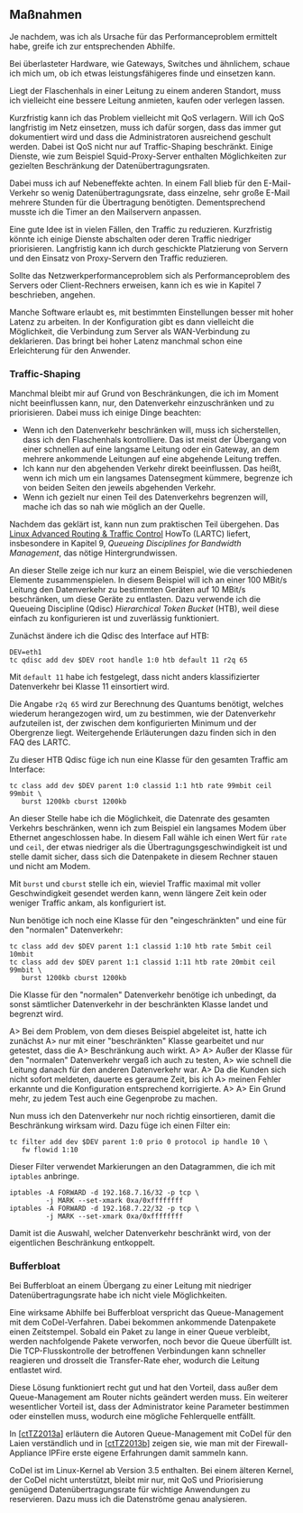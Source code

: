 
## Maßnahmen

Je nachdem, was ich als Ursache für das Performanceproblem ermittelt habe,
greife ich zur entsprechenden Abhilfe.

Bei überlasteter Hardware, wie Gateways, Switches und ähnlichem, schaue
ich mich um, ob ich etwas leistungsfähigeres finde und einsetzen kann.

Liegt der Flaschenhals in einer Leitung zu einem anderen Standort, muss ich
vielleicht eine bessere Leitung anmieten, kaufen oder verlegen lassen.

Kurzfristig kann ich das Problem vielleicht mit QoS verlagern.
Will ich QoS langfristig im Netz einsetzen, muss ich dafür sorgen, dass das
immer gut dokumentiert wird und dass die Administratoren ausreichend
geschult werden.
Dabei ist QoS nicht nur auf Traffic-Shaping beschränkt.
Einige Dienste, wie zum Beispiel Squid-Proxy-Server enthalten Möglichkeiten
zur gezielten Beschränkung der Datenübertragungsraten.

Dabei muss ich auf Nebeneffekte achten.
In einem Fall blieb für den E-Mail-Verkehr so wenig Datenübertragungsrate,
dass einzelne, sehr große E-Mail mehrere Stunden für die Übertragung benötigten.
Dementsprechend musste ich die Timer an den Mailservern anpassen.

Eine gute Idee ist in vielen Fällen, den Traffic zu reduzieren.
Kurzfristig könnte ich einige Dienste abschalten oder deren Traffic niedriger
priorisieren.
Langfristig kann ich durch geschickte Platzierung von Servern und den Einsatz
von Proxy-Servern den Traffic reduzieren.

Sollte das Netzwerkperformanceproblem sich als Performanceproblem des Servers
oder Client-Rechners erweisen, kann ich es wie in Kapitel 7 beschrieben,
angehen.

Manche Software erlaubt es, mit bestimmten Einstellungen besser mit hoher
Latenz zu arbeiten.
In der Konfiguration gibt es dann vielleicht die Möglichkeit, die Verbindung zum
Server als WAN-Verbindung zu deklarieren.
Das bringt bei hoher Latenz manchmal schon eine Erleichterung für den
Anwender.

### Traffic-Shaping

Manchmal bleibt mir auf Grund von Beschränkungen, die ich im Moment nicht
beeinflussen kann, nur, den Datenverkehr einzuschränken und zu priorisieren.
Dabei muss ich einige Dinge beachten:

*   Wenn ich den Datenverkehr beschränken will, muss ich sicherstellen, dass
    ich den Flaschenhals kontrolliere.
    Das ist meist der Übergang von einer schnellen auf eine langsame Leitung
    oder ein Gateway, an dem mehrere ankommende Leitungen auf eine abgehende
    Leitung treffen.
*   Ich kann nur den abgehenden Verkehr direkt beeinflussen.
    Das heißt, wenn ich mich um ein langsames Datensegment kümmere, begrenze
    ich von beiden Seiten den jeweils abgehenden Verkehr.
*   Wenn ich gezielt nur einen Teil des Datenverkehrs begrenzen will, mache
    ich das so nah wie möglich an der Quelle.

Nachdem das geklärt ist, kann nun zum praktischen Teil übergehen.
Das [Linux Advanced Routing & Traffic Control](http://lartc.org/) HowTo
(LARTC) liefert, insbesondere in Kapitel 9, *Queueing Disciplines for
Bandwidth Management*, das nötige Hintergrundwissen.

An dieser Stelle zeige ich nur kurz an einem Beispiel, wie die verschiedenen
Elemente zusammenspielen.
In diesem Beispiel will ich an einer 100 MBit/s Leitung den Datenverkehr zu
bestimmten Geräten auf 10 MBit/s beschränken, um diese Geräte zu entlasten.
Dazu verwende ich die Queueing Discipline (Qdisc) *Hierarchical Token Bucket*
(HTB), weil diese einfach zu konfigurieren ist und zuverlässig funktioniert.

Zunächst ändere ich die Qdisc des Interface auf HTB:

    DEV=eth1
    tc qdisc add dev $DEV root handle 1:0 htb default 11 r2q 65

Mit `default 11` habe ich festgelegt, dass nicht anders klassifizierter
Datenverkehr bei Klasse 11 einsortiert wird.

Die Angabe `r2q 65` wird zur Berechnung des Quantums benötigt, welches
wiederum herangezogen wird, um zu bestimmen, wie der Datenverkehr aufzuteilen
ist, der zwischen dem konfigurierten Minimum und der Obergrenze liegt.
Weitergehende Erläuterungen dazu finden sich in den FAQ des LARTC.

Zu dieser HTB Qdisc füge ich nun eine Klasse für den gesamten Traffic am
Interface:

    tc class add dev $DEV parent 1:0 classid 1:1 htb rate 99mbit ceil 99mbit \
       burst 1200kb cburst 1200kb

An dieser Stelle habe ich die Möglichkeit, die Datenrate des gesamten Verkehrs
beschränken, wenn ich zum Beispiel ein langsames Modem über Ethernet
angeschlossen habe.
In diesem Fall wähle ich einen Wert für `rate` und `ceil`, der etwas niedriger
als die Übertragungsgeschwindigkeit ist und stelle damit sicher, dass sich die
Datenpakete in diesem Rechner stauen und nicht am Modem.

Mit `burst` und `cburst` stelle ich ein, wieviel Traffic maximal mit voller
Geschwindigkeit gesendet werden kann, wenn längere Zeit kein oder weniger
Traffic ankam, als konfiguriert ist.

Nun benötige ich noch eine Klasse für den "eingeschränkten" und eine für den
"normalen" Datenverkehr:

    tc class add dev $DEV parent 1:1 classid 1:10 htb rate 5mbit ceil 10mbit
    tc class add dev $DEV parent 1:1 classid 1:11 htb rate 20mbit ceil 99mbit \
       burst 1200kb cburst 1200kb

Die Klasse für den "normalen" Datenverkehr benötige ich unbedingt, da sonst
sämtlicher Datenverkehr in der beschränkten Klasse landet und begrenzt wird.

A> Bei dem Problem, von dem dieses Beispiel abgeleitet ist, hatte ich zunächst
A> nur mit einer "beschränkten" Klasse gearbeitet und nur getestet, dass die
A> Beschränkung auch wirkt.
A> 
A> Außer der Klasse für den "normalen" Datenverkehr vergaß ich auch zu testen,
A> wie schnell die Leitung danach für den anderen Datenverkehr war.
A> Da die Kunden sich nicht sofort meldeten, dauerte es geraume Zeit, bis ich
A> meinen Fehler erkannte und die Konfiguration entsprechend korrigierte.
A> 
A> Ein Grund mehr, zu jedem Test auch eine Gegenprobe zu machen.

Nun muss ich den Datenverkehr nur noch richtig einsortieren, damit die
Beschränkung wirksam wird.
Dazu füge ich einen Filter ein:

    tc filter add dev $DEV parent 1:0 prio 0 protocol ip handle 10 \
       fw flowid 1:10

Dieser Filter verwendet Markierungen an den Datagrammen, die ich mit
`iptables` anbringe.

    iptables -A FORWARD -d 192.168.7.16/32 -p tcp \
             -j MARK --set-xmark 0xa/0xffffffff 
    iptables -A FORWARD -d 192.168.7.22/32 -p tcp \
             -j MARK --set-xmark 0xa/0xffffffff

Damit ist die Auswahl, welcher Datenverkehr beschränkt wird, von der
eigentlichen Beschränkung entkoppelt.

### Bufferbloat

Bei Bufferbloat an einem Übergang zu einer Leitung mit niedriger Datenübertragungsrate
habe ich nicht viele Möglichkeiten.

Eine wirksame Abhilfe bei Bufferbloat verspricht das Queue-Management mit dem
CoDel-Verfahren.
Dabei bekommen ankommende Datenpakete einen Zeitstempel.
Sobald ein Paket zu lange in einer Queue verbleibt, werden nachfolgende Pakete
verworfen, noch bevor die Queue überfüllt ist.
Die TCP-Flusskontrolle der betroffenen Verbindungen kann schneller
reagieren und drosselt die Transfer-Rate eher, wodurch die Leitung entlastet
wird.

Diese Lösung funktioniert recht gut und hat den Vorteil, dass außer dem
Queue-Management am Router nichts geändert werden muss.
Ein weiterer wesentlicher Vorteil ist, dass der Administrator keine Parameter
bestimmen oder einstellen muss, wodurch eine mögliche Fehlerquelle entfällt.

In [[ctTZ2013a](#bib-ct-tz2013a)] erläutern die Autoren Queue-Management mit
CoDel für den Laien verständlich und in
[[ctTZ2013b](#bib-ct-tz2013b)] zeigen sie, wie man mit der Firewall-Appliance
IPFire erste eigene Erfahrungen damit sammeln kann.

CoDel ist im Linux-Kernel ab Version 3.5 enthalten.
Bei einem älteren Kernel, der CoDel nicht unterstützt, bleibt mir nur, mit QoS
und Priorisierung genügend Datenübertragungsrate für wichtige Anwendungen zu reservieren.
Dazu muss ich die Datenströme genau analysieren.

